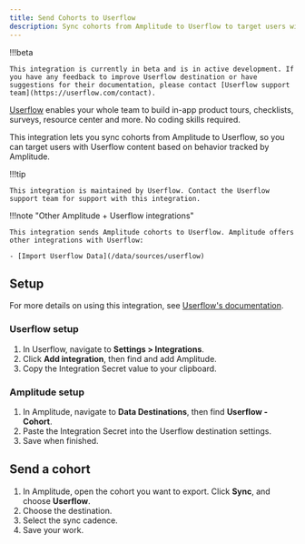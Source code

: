 ```yaml
---
title: Send Cohorts to Userflow
description: Sync cohorts from Amplitude to Userflow to target users with Userflow content based on their behavior. 
---
```


!!!beta

    This integration is currently in beta and is in active development. If you have any feedback to improve Userflow destination or have suggestions for their documentation, please contact [Userflow support team](https://userflow.com/contact). 

[Userflow](https://userflow.com/) enables your whole team to build in-app product tours, checklists, surveys, resource center and more. No coding skills required.

This integration lets you sync cohorts from Amplitude to Userflow, so you can target users with Userflow content based on behavior tracked by Amplitude.

!!!tip

    This integration is maintained by Userflow. Contact the Userflow support team for support with this integration.

!!!note "Other Amplitude + Userflow integrations"

    This integration sends Amplitude cohorts to Userflow. Amplitude offers other integrations with Userflow: 

    - [Import Userflow Data](/data/sources/userflow)

## Setup

For more details on using this integration, see [Userflow's documentation](https://userflow.com/docs/integrations/amplitude).

### Userflow setup

1. In Userflow, navigate to **Settings > Integrations**.
2. Click **Add integration**, then find and add Amplitude.
3. Copy the Integration Secret value to your clipboard.

### Amplitude setup

1. In Amplitude, navigate to **Data Destinations**, then find **Userflow - Cohort**.
2. Paste the Integration Secret into the Userflow destination settings.
3. Save when finished.

## Send a cohort

1. In Amplitude, open the cohort you want to export. Click **Sync**, and choose **Userflow**.
2. Choose the destination.
3. Select the sync cadence.
4. Save your work.
